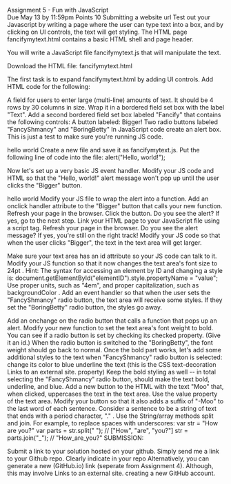 Assignment 5 - Fun with JavaScript  
Due May 13 by 11:59pm  Points 10  Submitting a website url
Test out your Javascript by writing a page where the user can type text into a box, and by clicking on UI controls, the text will get styling. The HTML page fancifymytext.html contains a basic HTML shell and page header.

You will write a JavaScript file fancifymytext.js that will manipulate the text.

Download the HTML file: fancifymytext.html

The first task is to expand fancifymytext.html by adding UI controls. Add HTML code for the following:

A field for users to enter large (multi-line) amounts of text.
It should be 4 rows by 30 columns in size.
Wrap it in a bordered field set box with the label "Text".
Add a second bordered field set box labeled "Fancify" that contains the following controls:
A button labeled: Bigger!
Two radio buttons labeled "FancyShmancy" and "BoringBetty"
In JavaScript code create an alert box. This is just a test to make sure you're running JS code.

hello world
Create a new file and save it as fancifymytext.js.
Put the following line of code into the file:
alert("Hello, world!");

Now let's set up a very basic JS event handler. Modify your JS code and HTML so that the "Hello, world!" alert message won't pop up until the user clicks the "Bigger" button.

hello world
Modify your JS file to wrap the alert into a function.
Add an onclick handler attribute to the "Bigger" button that calls your new function.
Refresh your page in the browser. Click the button. Do you see the alert?  If yes, go to the next step.
Link your HTML page to your JavaScript file using a script tag.
Refresh your page in the browser. Do you see the alert message?  If yes, you're still on the right track!
Modify your JS code so that when the user clicks "Bigger", the text in the text area will get larger.

Make sure your text area has an id attribute so your JS code can talk to it.
Modify your JS function so that it now changes the text area's font size to 24pt .
Hint: The syntax for accessing an element by ID and changing a style is:
document.getElementById("elementID").style.propertyName = "value";
Use proper units, such as "4em", and proper capitalization, such as backgroundColor .
Add an event handler so that when the user sets the "FancyShmancy" radio button, the text area will receive some styles.  If they set the "BoringBetty" radio button, the styles go away.

Add an onchange on the radio button that calls a function that pops up an alert.
Modify your new function to set the text area's font weight to bold.
You can see if a radio button is set by checking its checked property. (Give it an id.)
When the radio button is switched to the "BoringBetty", the font weight should go back to normal.
Once the bold part works, let's add some additional styles to the text when "FancyShmancy" radio button is selected:
change its color to blue
underline the text (this is the CSS text-decoration Links to an external site. property)
Keep the bold styling as well -- in total selecting the "FancyShmancy" radio button, should make the text bold, underline, and blue.
Add a new button to the HTML with the text "Moo" that, when clicked, uppercases the text in the text area.
Use the value property of the text area.
Modify your button so that it also adds a suffix of "-Moo" to the last word of each sentence.
Consider a sentence to be a string of text that ends with a period character, "." .
Use the String/array methods split and join. For example, to replace spaces with underscores:
var str = "How are you?"
var parts = str.split(" ");  // ["How", "are", "you?"]
str = parts.join("_");       // "How_are_you?"
SUBMISSION:

Submit a link to your solution hosted on your github. Simply send me a link to your Github repo. Clearly indicate in your repo
Alternatively, you can generate a new (GitHub.io) link (seperate from Assignment 4). Although, this may involve Links to an external site. creating a new GitHub account.
